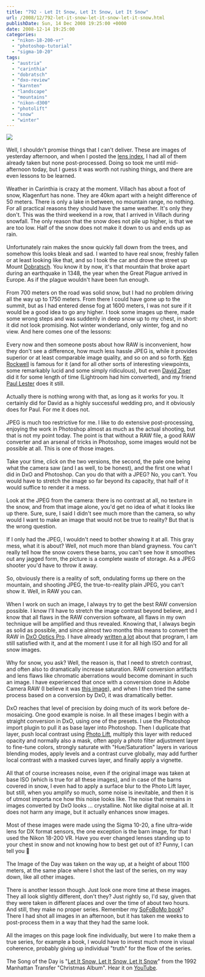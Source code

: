 ```yaml
---
title: "792 - Let It Snow, Let It Snow, Let It Snow"
url: /2008/12/792-let-it-snow-let-it-snow-let-it-snow.html
publishDate: Sun, 14 Dec 2008 19:25:00 +0000
date: 2008-12-14 19:25:00
categories: 
  - "nikon-18-200-vr"
  - "photoshop-tutorial"
  - "sigma-10-20"
tags: 
  - "austria"
  - "carinthia"
  - "dobratsch"
  - "dxo-review"
  - "karnten"
  - "landscape"
  - "mountains"
  - "nikon-d300"
  - "photolift"
  - "snow"
  - "winter"
---
```

<a href="https://d25zfm9zpd7gm5.cloudfront.net/1200x1200/2008/20081213_142355_ps.jpg" target="_blank"><img src="https://d25zfm9zpd7gm5.cloudfront.net/0600x0600/2008/20081213_142355_ps.jpg"/></a><br/><br/>Well, I shouldn't promise things that I can't deliver. These are images of yesterday afternoon, and when I posted the <a href="/2008/12/lens-index.html" target="_blank">lens index</a>, I had all of them already taken but none post-processed. Doing so took me until mid-afternoon today, but I guess it was worth not rushing things, and there are even lessons to be learned.<br/><br/>Weather in Carinthia is crazy at the moment. Villach has about a foot of snow, Klagenfurt has none. They are 40km apart with a height difference of 50 meters. There is only a lake in between, no mountain range, no nothing. For all practical reasons they should have the same weather. It's only they don't. This was the third weekend in a row, that I arrived in Villach during snowfall. The only reason that the snow does not pile up higher, is that we are too low. Half of the snow does not make it down to us and ends up as rain.<br/><br/>Unfortunately rain makes the snow quickly fall down from the trees, and somehow this looks bleak and sad. I wanted to have real snow, freshly fallen or at least looking like that, and so I took the car and drove the street up Mount <a href="/search/label/Dobratsch" target="_blank">Dobratsch</a>. You know it by now, it's that mountain that broke apart during an earthquake in 1348, the year when the Great Plague arrived in Europe. As if the plague wouldn't have been fun enough.<br/><br/>From 700 meters on the road was solid snow, but I had no problem driving all the way up to 1750 meters. From there I could have gone up to the summit, but as I had entered dense fog at 1600 meters, I was not sure if it would be a good idea to go any higher. I took some images up there, made some wrong steps and was suddenly in deep snow up to my chest, in short: it did not look promising. Not winter wonderland, only winter, fog and no view. And here comes one of the lessons:<br/><br/><a href="https://d25zfm9zpd7gm5.cloudfront.net/1200x1200/2008/20081213_150907_ps.jpg" target="_blank"><img alt="" border="0" src="https://d25zfm9zpd7gm5.cloudfront.net/0150x0150/2008/20081213_150907_ps.jpg" style="margin: 10pt 0px 10px 0pt; float: right;"/></a> Every now and then someone posts about how RAW is inconvenient, how they don't see a difference, how much less hassle JPEG is, while it provides superior or at least comparable image quality, and so on and so forth. <a href="http://www.kenrockwell.com/tech.htm" target="_blank">Ken Rockwell</a> is famous for it (and for all other sorts of interesting viewpoints, some remarkably lucid and some simply ridiculous), but even <a href="http://digitalprotalk.blogspot.com/" target="_blank">David Ziser</a> did it for some length of time (Lightroom had him converted), and my friend <a href="http://www.paullesterphoto.com/">Paul Lester</a> does it still.<br/><br/><a href="https://d25zfm9zpd7gm5.cloudfront.net/1200x1200/2008/20081213_150907.jpg" target="_blank"><img alt="" border="0" src="https://d25zfm9zpd7gm5.cloudfront.net/0150x0150/2008/20081213_150907.jpg" style="margin: 10pt 0px 10px 0pt; float: right;"/></a> Actually there is nothing wrong with that, as long as it works for you. It certainly did for David as a highly successful wedding pro, and it obviously does for Paul. For me it does not. <br/><br/>JPEG is much too restrictive for me. I like to do extensive post-processing, enjoying the work in Photoshop almost as much as the actual shooting, but that is not my point today. The point is that without a RAW file, a good RAW converter and an arsenal of tricks in Photoshop, some images would not be possible at all. This is one of those images.<br/><br/>Take your time, click on the two versions, the second, the pale one being what the camera saw (and I as well, to be honest), and the first one what I did in DxO and Photoshop. Can you do that with a JPEG? No, you can't. You would have to stretch the image so far beyond its capacity, that half of it would suffice to render it a mess. <br/><br/>Look at the JPEG from the camera: there is no contrast at all, no texture in the snow, and from that image alone, you'd get no idea of what it looks like up there. Sure, sure, I said I didn't see much more than the camera, so why would I want to make an image that would not be true to reality? But that is the wrong question.<br/><br/>If I only had the JPEG, I wouldn't need to bother showing it at all. This gray mess, what it is about? Well, not much more than bland grayness. You can't really tell how the snow covers these barns, you can't see how it smoothes out any jagged form, the picture is a complete waste of storage. As a JPEG shooter you'd have to throw it away.<br/><br/>So, obviously there is a reality of soft, ondulating forms up there on the mountain, and shooting JPEG, the true-to-reality plain JPEG, you can't show it. Well, in RAW you can.<br/><br/>When I work on such an image, I always try to get the best RAW conversion possible. I know I'll have to stretch the image contrast beyond believe, and I know that all flaws in the RAW conversion software, all flaws in my own technique will be amplified and thus revealed. Knowing that, I always begin as solid as possible, and since almost two months this means to convert the RAW in <a href="http://www.dxo.com/" target="_blank">DxO Optics Pro</a>. I have already <a href="/search/label/DxO%20Review" target="_blank">written a lot</a> about that program, I am still satisfied with it, and at the moment I use it for all high ISO and for all snow images.<br/><br/><a href="https://d25zfm9zpd7gm5.cloudfront.net/1200x1200/2008/20081213_155056_ps.jpg" target="_blank"><img alt="" border="0" src="https://d25zfm9zpd7gm5.cloudfront.net/0150x0150/2008/20081213_155056_ps.jpg" style="margin: 0pt 10px 0pt 0px; float: left;"/></a> Why for snow, you ask? Well, the reason is, that I need to stretch contrast, and often also to dramatically increase saturation. RAW conversion artifacts and lens flaws like chromatic aberrations would become dominant in such an image. I have experienced that once with a conversion done in Adobe Camera RAW (I believe it was <a href="/2008/11/778-my-my-time-flies.html" target="_blank">this image</a>), and when I then tried the same process based on a conversion by DxO, it was dramatically better.<br/><br/><a href="https://d25zfm9zpd7gm5.cloudfront.net/1200x1200/2008/20081213_154520_ps.jpg" target="_blank"><img alt="" border="0" src="https://d25zfm9zpd7gm5.cloudfront.net/0150x0150/2008/20081213_154520_ps.jpg" style="margin: 10pt 0px 10px 0pt; float: right;"/></a> DxO reaches that level of precision by doing much of its work before de-mosaicing. One good example is noise. In all these images I begin with a straight conversion in DxO, using one of the presets. I use the Photoshop import plugin to pull it as base layer into Photoshop. Then I duplicate that layer, push local contrast using <a href="/search/label/PhotoLift" target="_blank">Photo Lift</a>, multiply this layer with reduced opacity and normally also a mask, often apply a photo filter adjustment layer to fine-tune colors, strongly saturate with "Hue/Saturation" layers in various blending modes, apply levels and a contrast curve globally, may add further local contrast with a masked curves layer, and finally apply a vignette.<br/><br/><a href="https://d25zfm9zpd7gm5.cloudfront.net/1200x1200/2008/20081213_155905_ps.jpg" target="_blank"><img alt="" border="0" src="https://d25zfm9zpd7gm5.cloudfront.net/0150x0150/2008/20081213_155905_ps.jpg" style="margin: 0pt 10px 0pt 0px; float: left;"/></a> All that of course increases noise, even if the original image was taken at base ISO (which is true for all these images), and in case of the barns covered in snow, I even had to apply a surface blur to the Photo Lift layer, but still, when you amplify so much, some noise is inevitable, and then it is of utmost importa
nce how this noise looks like. The noise that remains in images converted by DxO looks ... crystalline. Not like digital noise at all. It does not harm any image, but it actually enhances snow images.<br/><br/>Most of these images were made using the Sigma 10-20, a fine ultra-wide lens for DX format sensors, the one exception is the barn image, for that I used the Nikon 18-200 VR. Have you ever changed lenses standing up to your chest in snow and not knowing how to best get out of it? Funny, I can tell you 🙂<br/><br/>The Image of the Day was taken on the way up, at a height of about 1100 meters, at the same place where I shot the last of the series, on my way down, like all other images.<br/><br/> There is another lesson though. Just look one more time at these images. They all look slightly different, don't they? Just rightly so, I'd say, given that they were taken in different places and over the time of about two hours. And still, they make no proper series. Remember my <a href="http://issuu.com/amanessinger/docs/tscheppaschlucht?mode=embed&documentId=080615094752-71bb975bcb574a92a12e8b84cc696d08&layout=grey" target="_blank">SoFoBoMo book</a>? There I had shot all images in an afternoon, but it has taken me weeks to post-process them in a way that they had the same look.<br/><br/>All the images on this page look fine individually, but were I to make them a true series, for example a book, I would have to invest much more in visual coherence, probably giving up individual "truth" for the flow of the series.<br/><br/>The Song of the Day is "<a href="http://www.lyricsmode.com/lyrics/m/manhattan_transfer/let_it_snow_let_it_snow_let_it_snow.html" target="_blank">Let It Snow, Let It Snow, Let It Snow</a>" from the 1992 Manhattan Transfer "Christmas Album". Hear it on <a href="http://www.youtube.com/watch?v=8adglrxnPzQ&feature=related" target="_blank">YouTube</a>.
